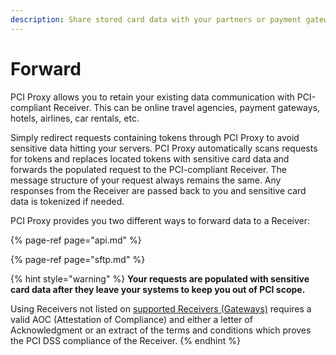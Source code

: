 ```yaml
---
description: Share stored card data with your partners or payment gateways.
---
```


# Forward

PCI Proxy allows you to retain your existing data communication with PCI-compliant Receiver. This can be online travel agencies, payment gateways, hotels, airlines, car rentals, etc.

Simply redirect requests containing tokens through PCI Proxy to avoid sensitive data hitting your servers. PCI Proxy automatically scans requests for tokens and replaces located tokens with sensitive card data and forwards the populated request to the PCI-compliant Receiver. The message structure of your request always remains the same. Any responses from the Receiver are passed back to you and sensitive card data is tokenized if needed.

PCI Proxy provides you two different ways to forward data to a Receiver:

{% page-ref page="api.md" %}

{% page-ref page="sftp.md" %}



{% hint style="warning" %}
**Your requests are populated with sensitive card data after they leave your systems to keep you out of PCI scope.**

Using Receivers not listed on [supported Receivers \(Gateways\)](../../resources/supported-receivers.md) requires a valid AOC \(Attestation of Compliance\) and either a letter of Acknowledgment or an extract of the terms and conditions which proves the PCI DSS compliance of the Receiver. 
{% endhint %}




